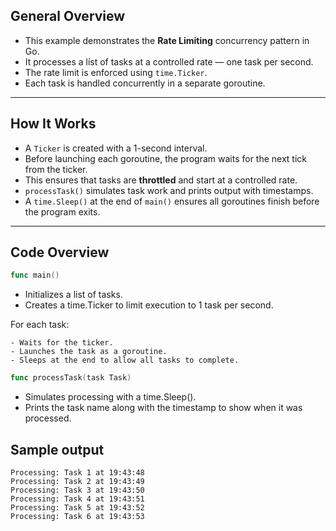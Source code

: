## General Overview

- This example demonstrates the **Rate Limiting** concurrency pattern in Go.
- It processes a list of tasks at a controlled rate — one task per second.
- The rate limit is enforced using `time.Ticker`.
- Each task is handled concurrently in a separate goroutine.

---

## How It Works

- A `Ticker` is created with a 1-second interval.
- Before launching each goroutine, the program waits for the next tick from the ticker.
- This ensures that tasks are **throttled** and start at a controlled rate.
- `processTask()` simulates task work and prints output with timestamps.
- A `time.Sleep()` at the end of `main()` ensures all goroutines finish before the program exits.

---

## Code Overview

```go
func main()
```

- Initializes a list of tasks.
- Creates a time.Ticker to limit execution to 1 task per second.

For each task:

    - Waits for the ticker.
    - Launches the task as a goroutine.
    - Sleeps at the end to allow all tasks to complete.

```Go
func processTask(task Task)
```

- Simulates processing with a time.Sleep().
- Prints the task name along with the timestamp to show when it was processed.

## Sample output
```
Processing: Task 1 at 19:43:48
Processing: Task 2 at 19:43:49
Processing: Task 3 at 19:43:50
Processing: Task 4 at 19:43:51
Processing: Task 5 at 19:43:52
Processing: Task 6 at 19:43:53
```